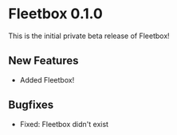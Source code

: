 # Fleetbox 0.1.0

This is the initial private beta release of Fleetbox!

## New Features

 - Added Fleetbox!

## Bugfixes

 - Fixed: Fleetbox didn't exist
